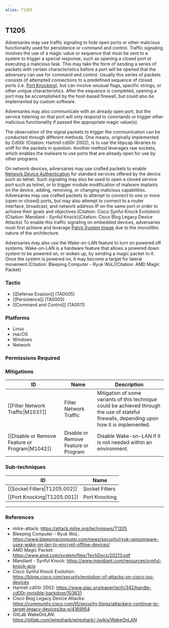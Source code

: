 ```yaml
---
alias: T1205
---
```


## T1205

Adversaries may use traffic signaling to hide open ports or other malicious functionality used for persistence or command and control. Traffic signaling involves the use of a magic value or sequence that must be sent to a system to trigger a special response, such as opening a closed port or executing a malicious task. This may take the form of sending a series of packets with certain characteristics before a port will be opened that the adversary can use for command and control. Usually this series of packets consists of attempted connections to a predefined sequence of closed ports (i.e. [Port Knocking](https://attack.mitre.org/techniques/T1205/001)), but can involve unusual flags, specific strings, or other unique characteristics. After the sequence is completed, opening a port may be accomplished by the host-based firewall, but could also be implemented by custom software.

Adversaries may also communicate with an already open port, but the service listening on that port will only respond to commands or trigger other malicious functionality if passed the appropriate magic value(s).

The observation of the signal packets to trigger the communication can be conducted through different methods. One means, originally implemented by Cd00r (Citation: Hartrell cd00r 2002), is to use the libpcap libraries to sniff for the packets in question. Another method leverages raw sockets, which enables the malware to use ports that are already open for use by other programs.

On network devices, adversaries may use crafted packets to enable [Network Device Authentication](https://attack.mitre.org/techniques/T1556/004) for standard services offered by the device such as telnet.  Such signaling may also be used to open a closed service port such as telnet, or to trigger module modification of malware implants on the device, adding, removing, or changing malicious capabilities.  Adversaries may use crafted packets to attempt to connect to one or more (open or closed) ports, but may also attempt to connect to a router interface, broadcast, and network address IP on the same port in order to achieve their goals and objectives.(Citation: Cisco Synful Knock Evolution)(Citation: Mandiant - Synful Knock)(Citation: Cisco Blog Legacy Device Attacks)  To enable this traffic signaling on embedded devices, adversaries must first achieve and leverage [Patch System Image](https://attack.mitre.org/techniques/T1601/001) due to the monolithic nature of the architecture.

Adversaries may also use the Wake-on-LAN feature to turn on powered off systems. Wake-on-LAN is a hardware feature that allows a powered down system to be powered on, or woken up, by sending a magic packet to it. Once the system is powered on, it may become a target for lateral movement.(Citation: Bleeping Computer - Ryuk WoL)(Citation: AMD Magic Packet)


### Tactic
- [[Defense Evasion]] (TA0005)
- [[Persistence]] (TA0003)
- [[Command and Control]] (TA0011)

### Platforms
- Linux
- macOS
- Windows
- Network

### Permissions Required

### Mitigations

| ID | Name | Description |
| --- | --- | --- |
| [[Filter Network Traffic\|M1037]] | Filter Network Traffic | Mitigation of some variants of this technique could be achieved through the use of stateful firewalls, depending upon how it is implemented. |
| [[Disable or Remove Feature or Program\|M1042]] | Disable or Remove Feature or Program | Disable Wake-on-LAN if it is not needed within an environment. |

### Sub-techniques

| ID | Name |
| --- | --- |
| [[Socket Filters\|T1205.002]] | Socket Filters |
| [[Port Knocking\|T1205.001]] | Port Knocking |


---
### References

- mitre-attack: https://attack.mitre.org/techniques/T1205
- Bleeping Computer - Ryuk WoL: https://www.bleepingcomputer.com/news/security/ryuk-ransomware-uses-wake-on-lan-to-encrypt-offline-devices/
- AMD Magic Packet: https://www.amd.com/system/files/TechDocs/20213.pdf
- Mandiant - Synful Knock: https://www.mandiant.com/resources/synful-knock-acis
- Cisco Synful Knock Evolution: https://blogs.cisco.com/security/evolution-of-attacks-on-cisco-ios-devices
- Hartrell cd00r 2002: https://www.giac.org/paper/gcih/342/handle-cd00r-invisible-backdoor/103631
- Cisco Blog Legacy Device Attacks: https://community.cisco.com/t5/security-blogs/attackers-continue-to-target-legacy-devices/ba-p/4169954
- GitLab WakeOnLAN: https://gitlab.com/wireshark/wireshark/-/wikis/WakeOnLAN
